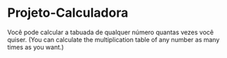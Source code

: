 # Projeto-Calculadora
Você pode calcular a tabuada de qualquer número quantas vezes você quiser.
(You can calculate the multiplication table of any number as many times as you want.)
